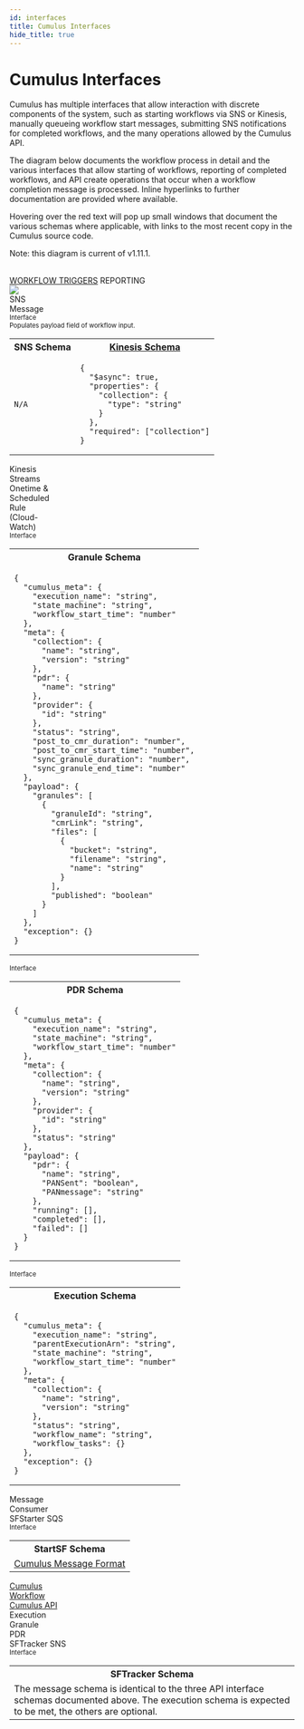 ```yaml
---
id: interfaces
title: Cumulus Interfaces
hide_title: true
---
```


# Cumulus Interfaces

Cumulus has multiple interfaces that allow interaction with discrete components of the system, such as starting workflows via SNS or Kinesis, manually queueing workflow start messages, submitting SNS notifications for completed workflows, and the many operations allowed by the Cumulus API.

The diagram below documents the workflow process in detail and the various interfaces that allow starting of workflows, reporting of completed workflows, and API create operations that occur when a workflow completion message is processed. Inline hyperlinks to further documentation are provided where available.

Hovering over the red text will pop up small windows that document the various schemas where applicable, with links to the most recent copy in the Cumulus source code.

Note: this diagram is current of v1.11.1.
<br><br>

<div style="position:relative">
  <span class="diagram-overlay-text" style="left:60px;top:-20px"><a href="../workflows/workflow-triggers">WORKFLOW TRIGGERS</a></span>
  <span class="diagram-overlay-text" style="top:-20px;left:610px;">REPORTING</span>
  <img src="../assets/interface_diagram.png" style="min-width:800px;max-width:800px;height:auto">
  <div class="diagram-overlay-text" style="top:20px;left:30px">
    SNS<br>Message
  </div>
  <div class="diagram-overlay-text red-text" style="top:65px;left:40px;font-size:0.8em;">
    Interface
    <div class="default-text">
      Populates <span class="red-text">payload</span> field of workflow input.
      <table>
        <tr>
          <th>SNS Schema</th>
          <th><a href="https://github.com/nasa/cumulus/blob/master/packages/api/lambdas/kinesis-consumer-event-schema.json">Kinesis Schema</a></th>
        </tr>
        <tr>
          <td><pre><code>N/A</pre></code></td>
          <td><pre><code>{
  "$async": true,
  "properties": {
    "collection": {
      "type": "string"
    }
  },
  "required": ["collection"]
}         </code></pre></td>
        </tr>
      </table>
    </div>
  </div>
  <div class="diagram-overlay-text" style="top:85px;left:30px">
    Kinesis<br>Streams
  </div>
  <div class="diagram-overlay-text" style="top:145px;left:30px">
    Onetime &<br>Scheduled<br>Rule<br>(Cloud-<br>Watch)
  </div>
  <div class="diagram-overlay-text red-text" style="top:140px;left:632px;font-size:0.8em;">
    Interface
    <div class="default-text" style="top:-350px">
      <table>
        <tr>
          <th>Granule Schema</th>
        </tr>
        <tr>
          <td><pre><code>{
  "cumulus_meta": {
    "execution_name": "string",
    "state_machine": "string",
    "workflow_start_time": "number"
  },
  "meta": {
    "collection": {
      "name": "string",
      "version": "string"
    },
    "pdr": {
      "name": "string"
    },
    "provider": {
      "id": "string"
    },
    "status": "string",
    "post_to_cmr_duration": "number",
    "post_to_cmr_start_time": "number",
    "sync_granule_duration": "number",
    "sync_granule_end_time": "number"
  },
  "payload": {
    "granules": [
      {
        "granuleId": "string",
        "cmrLink": "string",
        "files": [
          {
            "bucket": "string",
            "filename": "string",
            "name": "string"
          }
        ],
        "published": "boolean"
      }
    ]
  },
  "exception": {}
}</code></pre></td>
      </table>
    </div>
  </div>
  <div class="diagram-overlay-text red-text" style="top:140px;left:715px;font-size:0.8em;">
    Interface
    <div class="default-text" style="top:-250px">
      <table>
        <tr>
          <th>PDR Schema</th>
        </tr>
        <tr>
          <td><pre><code>{
  "cumulus_meta": {
    "execution_name": "string",
    "state_machine": "string",
    "workflow_start_time": "number"
  },
  "meta": {
    "collection": {
      "name": "string",
      "version": "string"
    },
    "provider": {
      "id": "string"
    },
    "status": "string"
  },
  "payload": {
    "pdr": {
      "name": "string",
      "PANSent": "boolean",
      "PANmessage": "string"
    },
    "running": [],
    "completed": [],
    "failed": []
  }
}</code></pre></td>
        </tr>
      </table>
    </div>
  </div>
  <div class="diagram-overlay-text red-text" style="top:140px;left:550px;font-size:0.8em;">
    Interface
    <div class="default-text" style="top:-150px">
      <table>
        <tr>
          <th>Execution Schema</th>
        </tr>
        <tr>
          <td><pre><code>{
  "cumulus_meta": {
    "execution_name": "string",
    "parentExecutionArn": "string",
    "state_machine": "string",
    "workflow_start_time": "number"
  },
  "meta": {
    "collection": {
      "name": "string",
      "version": "string"
    },
    "status": "string",
    "workflow_name": "string",
    "workflow_tasks": {}
  },
  "exception": {}
}</code></pre></td>
        </tr>
      </table>
   </div>
  </div>
  <div class="diagram-overlay-text" style="top:45px;left:180px">
    Message<br>Consumer
  </div>
  <div class="diagram-overlay-text" style="bottom:65px;left:170px">
    SFStarter SQS
  </div>
  <div class="diagram-overlay-text red-text" style="bottom:30px;left:190px;font-size:0.8em;">
    Interface
    <div class="default-text" style="bottom:0">
      <table>
        <tr>
          <th>StartSF Schema</th>
        </tr>
        <tr>
          <td>
            <a href="../workflows/cumulus-task-message-flow#cumulus-message-format">Cumulus Message Format</a>
          </td>
        </tr>
      </table>
    </div>
  </div><div class="diagram-overlay-text" style="bottom:65px;left:377px">
    <a href="../workflows/workflows-readme">Cumulus<br>Workflow</a>
  </div>
  <div class="diagram-overlay-text" style="top:35px;left:610px">
    <a href="https://nasa.github.io/cumulus-api/">Cumulus API</a>
  </div>
  <div class="diagram-overlay-text" style="top:95px;left:540px">
    <span>Execution</span>
  </div>
  <div class="diagram-overlay-text" style="top:95px;left:630px">
    <span>Granule</span>
  </div>
  <div class="diagram-overlay-text" style="top:95px;left:725px">
    <span>PDR</span>
  </div>
  <div class="diagram-overlay-text" style="bottom:55px;left:605px">
    SFTracker SNS
  </div>
  <div class="diagram-overlay-text red-text" style="bottom:30px;left:630px;font-size:0.8em;">
    Interface
    <div class="default-text" style="bottom:0;right:0">
      <table>
        <tr>
          <th>
            SFTracker Schema
          </th>
        </tr>
        <tr>
          <td>
            The message schema is identical to the three API interface schemas documented above. The execution schema is expected to be met, the others are optional.
          </td>
        </tr>
      </table>
    </div>
  </div>
</div>

